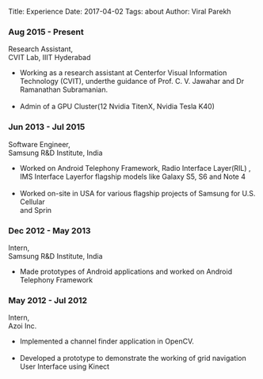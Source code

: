 Title: Experience
Date: 2017-04-02
Tags: about
Author: Viral Parekh


<div class="timeline">
  <div class="entry">
    <div class="title">
      <h3>Aug 2015 - Present</h3>
      <p>Research Assistant,</br>CVIT Lab, IIIT Hyderabad</p>
    </div>
    <div class="body">
	<ul>
       <li> Working as a research assistant at Centerfor Visual Information Technology (CVIT), underthe guidance of Prof. C. V. Jawahar and Dr Ramanathan Subramanian.</li> </br>
       <li> Admin of a GPU Cluster(12 Nvidia TitenX, Nvidia Tesla K40)</li>
     	</ul>
     </div>
  </div>
  
  <div class="entry">
    <div class="title">
      <h3>Jun 2013 - Jul 2015</h3>
      <p>Software Engineer,</br>Samsung R&amp;D Institute, India</p>
    </div>
    <div class="body">
    <ul>
    <li> Worked on Android Telephony Framework, Radio Interface Layer(RIL) , IMS Interface Layerfor flagship models like Galaxy S5, S6 and Note 4 </li></br>
    <li> Worked on-site in USA for various flagship projects of Samsung for U.S. Cellular </li>
and Sprin
    </ul>
    </div>
  </div>
  
  <div class="entry">
    <div class="title">
      <h3>Dec 2012 - May 2013</h3>
      <p>Intern,</br>Samsung R&amp;D Institute, India</p>
    </div>
    <div class="body">
    <ul>
    <li> Made prototypes of Android applications and worked on Android Telephony Framework </li>
    </ul>
    </div>
  </div>
  
  <div class="entry">
    <div class="title">
      <h3>May 2012 - Jul 2012</h3>
      <p>Intern,</br>Azoi Inc.</p>
    </div>
    <div class="body">
    <ul>
    <li>Implemented a channel finder application in OpenCV.</li></br>
    <li>Developed a prototype to demonstrate the working of grid navigation User Interface using Kinect
    </li>
    </ul>
    </div>
  </div>
  
  
  </div>

</body>
